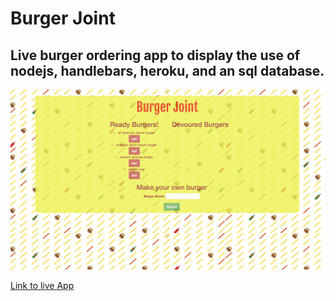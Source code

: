# Burger Joint

## Live burger ordering app to display the use of nodejs, handlebars, heroku, and an sql database.

![alt text](/public/assets/img/burgerApp.png "Burger App")

[Link to live App](https://burgerjoint1.herokuapp.com/ "Heroku Server")
